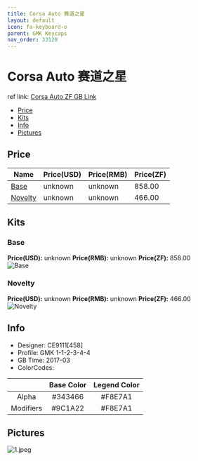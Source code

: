 ```yaml
---
title: Corsa Auto 赛道之星
layout: default
icon: fa-keyboard-o
parent: GMK Keycaps
nav_order: 33120
---
```


# Corsa Auto 赛道之星

ref link: [Corsa Auto ZF GB Link](http://www.zfrontier.com/m/3386)

* [Price](#price)
* [Kits](#kits)
* [Info](#info)
* [Pictures](#pictures)


## Price  

| Name          | Price(USD)    |  Price(RMB) |  Price(ZF) |
| ------------- | ------------- |  ---------- |  --------- |
|[Base](#base)|unknown|unknown|858.00|
|[Novelty](#novelty)|unknown|unknown|466.00|


## Kits
### Base
**Price(USD):** unknown    **Price(RMB):** unknown    **Price(ZF):** 858.00    
<img src="{{ 'assets/images/gmk-keycaps/corsaauto/kits_pics/base.jpeg' | relative_url }}" alt="Base" class="image featured">

### Novelty
**Price(USD):** unknown    **Price(RMB):** unknown    **Price(ZF):** 466.00    
<img src="{{ 'assets/images/gmk-keycaps/corsaauto/kits_pics/novelty.jpeg' | relative_url }}" alt="Novelty" class="image featured">


## Info
* Designer: CE9111[458]
* Profile: GMK 1-1-2-3-4-4
* GB Time: 2017-03
* ColorCodes: 

| |Base Color     | Legend Color
| :-------------: | :-------------: | :------------:
|Alpha|#343466|#F8E7A1
|Modifiers|#9C1A22|#F8E7A1


## Pictures
<img src="{{ 'assets/images/gmk-keycaps/corsaauto/rendering_pics/1.jpeg' | relative_url }}" alt="1.jpeg" class="image featured">
